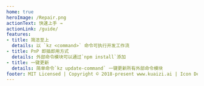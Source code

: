 ```yaml
---
home: true
heroImage: /Repair.png
actionText: 快速上手 →
actionLink: /guide/
features:
- title: 简洁至上
  details: 以 `kz <command>` 命令可执行开发工作流
- title: PnP 即插即用方式
  details: 外部命令模块可以通过`npm install`添加
- title: 一键更新
  details: 简单命令`kz update-command` 一键更新所有外部命令模块
footer: MIT Licensed | Copyright © 2018-present www.kuaizi.ai | Icon Design By iconfont @Asam
---
```

